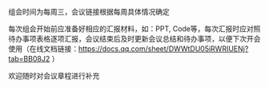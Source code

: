 组会时间为每周三，会议链接根据每周具体情况确定

每次组会开始前应准备好相应的汇报材料，如：PPT, Code等，每次汇报时应对照待办事项表格逐项汇报，会议结束后及时更新会议总结和待办事项，以便下次开会使用（在线文档链接：https://docs.qq.com/sheet/DWWtDU05iRWRIUENj?tab=BB08J2 ）

欢迎随时对会议章程进行补充
